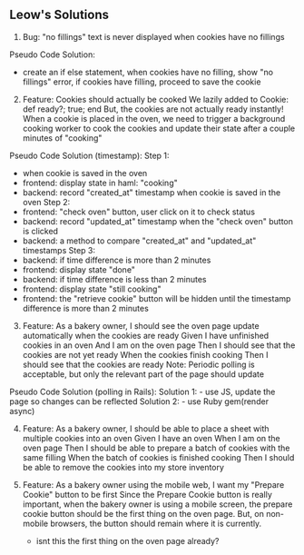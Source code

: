 Leow's Solutions
-----------------------

1. Bug: "no fillings" text is never displayed when cookies have no fillings

Pseudo Code Solution:
- create an if else statement, when cookies have no filling, show "no fillings" error, if cookies have filling, proceed to save the cookie

2. Feature: Cookies should actually be cooked
   We lazily added to Cookie: def ready?; true; end
   But, the cookies are not actually ready instantly! When a cookie is placed in the oven, we need to trigger a background cooking worker to cook the cookies and update their state after a couple minutes of "cooking"

Pseudo Code Solution (timestamp):
Step 1:
   - when cookie is saved in the oven
   - frontend: display state in haml: "cooking"
   - backend: record "created_at" timestamp when cookie is saved in the oven
Step 2:
   - frontend: "check oven" button, user click on it to check status
   - backend: record "updated_at" timestamp when the "check oven" button is clicked
   - backend: a method to compare "created_at" and "updated_at" timestamps
Step 3:
   - backend: if time difference is more than 2 minutes
   - frontend: display state "done"
   - backend: if time difference is less than 2 minutes
   - frontend: display state "still cooking"
   - frontend: the "retrieve cookie" button will be hidden until the timestamp difference is more than 2 minutes

3. Feature: As a bakery owner, I should see the oven page update automatically when the cookies are ready
   Given I have unfinished cookies in an oven
   And I am on the oven page
   Then I should see that the cookies are not yet ready
   When the cookies finish cooking
   Then I should see that the cookies are ready
   Note: Periodic polling is acceptable, but only the relevant part of the page should update

Pseudo Code Solution (polling in Rails):
   Solution 1: - use JS, update the page so changes can be reflected
   Solution 2: - use Ruby gem(render async)

4. Feature: As a bakery owner, I should be able to place a sheet with multiple cookies into an oven
   Given I have an oven
   When I am on the oven page
   Then I should be able to prepare a batch of cookies with the same filling
   When the batch of cookies is finished cooking
   Then I should be able to remove the cookies into my store inventory

5. Feature: As a bakery owner using the mobile web, I want my "Prepare Cookie" button to be first
   Since the Prepare Cookie button is really important, when the bakery owner is using a mobile screen, the prepare cookie button should be the first thing on the oven page. But, on non-mobile browsers, the button should remain where it is currently.
   - isnt this the first thing on the oven page already?